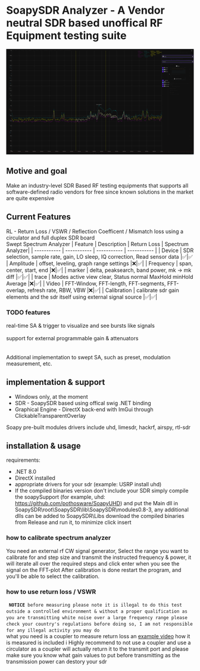 # SoapySDR Analyzer - A Vendor neutral SDR based unoffical RF Equipment testing suite
![Spectrum Image](https://github.com/NustyFrozen/Soapy-.NET-Spectrum-Analayzer/blob/main/Media/ui.png?raw=true)

## Motive and goal
Make an industry-level SDR Based RF testing equipments
that supports all software-defined radio vendors for free
since known solutions in the market are quite expensive

## Current Features
RL - Return Loss / VSWR / Reflection Coefficent / Mismatch loss using a circulator and full duplex SDR board
<br>
Swept Spectrum Analyzer
| Feature | Description | Return Loss | Spectrum Analyzer|
| ----------- | ----------- | ----------- | ----------- |
| Device | SDR selection, sample rate, gain, LO sleep, IQ correction, Read sensor data |✅|✅
| Amplitude | offset, leveling, graph range settings |❌|✅|
| Frequency | span, center, start, end |❌|✅|
| marker | delta, peaksearch, band power, mk -> mk diff |✅|✅|
| trace | Modes active view clear, Status normal MaxHold minHold Average |❌|✅|
| Video | FFT-Window, FFT-length, FFT-segments, FFT-overlap, refresh rate, RBW, VBW  |❌|✅|
| Calibration | calibrate sdr gain elements and the sdr itself using  external signal source |✅|✅|

### TODO features
real-time SA & trigger to visualize and see bursts like signals
<br>
<br>
support for external programmable gain & attenuators
<br>
<br>
<br>
Additional implementation to swept SA, such as preset, modulation measurement, etc.

## implementation & support
- Windows only, at the moment
- SDR - SoapySDR based using offical swig .NET binding
- Graphical Engine - DirectX back-end with ImGui through ClickableTransparentOverlay

Soapy pre-built modules drivers include uhd, limesdr, hackrf, airspy, rtl-sdr

## installation & usage
requirements:
- .NET 8.0
- DirectX installed
- appropriate drivers for your sdr (example: USRP install uhd)
- If the compiled binaries version don't include your SDR simply compile the soapySupport (for example, uhd: https://github.com/pothosware/SoapyUHD) and put the Main dll in SoapySDR\root\SoapySDR\lib\SoapySDR\modules0.8-3, any additional dlls can be added to SoapySDR\Libs
download the compiled binaries from Release and run it, to minimize click insert
### how to calibrate spectrum analyzer
You need an external rf CW signal generator, Select the range you want to calibrate for and step size and transmit the instructed frequency & power, it will iterate all over the required steps and click enter when you see the signal on the FFT-plot
After calibration is done restart the program, and you'll be able to select the calibration.
### how to use return loss / VSWR

**` NOTICE`**` before measuring please note it is illegal to do this test outside a controlled environment & without a proper qualification as you are transmitting white noise over a large frequency range please check your country's regulations before doing so, I am not responsible for any illegal activity you may do`<BR>
what you need is a coupler to measure return loss
an [example video](https://github.com/NustyFrozen/Soapy-.NET-Spectrum-Analayzer/blob/main/Media/RL%20test%20demo.mp4?raw=true) how it is measured is included i Highly recommend to not use a coupler and use a circulator as a coupler will actually return it to the transmit port and please make sure you know what gain values to put before transmitting as the transmission power can destory your sdr
